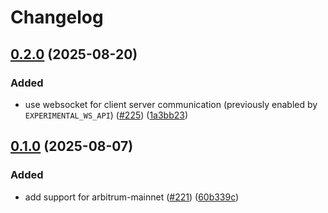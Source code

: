 # Changelog

## [0.2.0](https://github.com/iExecBlockchainComputing/iapp/compare/iapp-api-v0.1.0...iapp-api-v0.2.0) (2025-08-20)


### Added

* use websocket for client server communication (previously enabled by `EXPERIMENTAL_WS_API`) ([#225](https://github.com/iExecBlockchainComputing/iapp/issues/225)) ([1a3bb23](https://github.com/iExecBlockchainComputing/iapp/commit/1a3bb235d2b13a467d46a48b97e0d6eddf8280ba))

## [0.1.0](https://github.com/iExecBlockchainComputing/iapp/compare/iapp-api-v0.0.1...iapp-api-v0.1.0) (2025-08-07)


### Added

* add support for arbitrum-mainnet ([#221](https://github.com/iExecBlockchainComputing/iapp/issues/221)) ([60b339c](https://github.com/iExecBlockchainComputing/iapp/commit/60b339cb29df8f13922ccb9f48fd9bc5356bd252))
